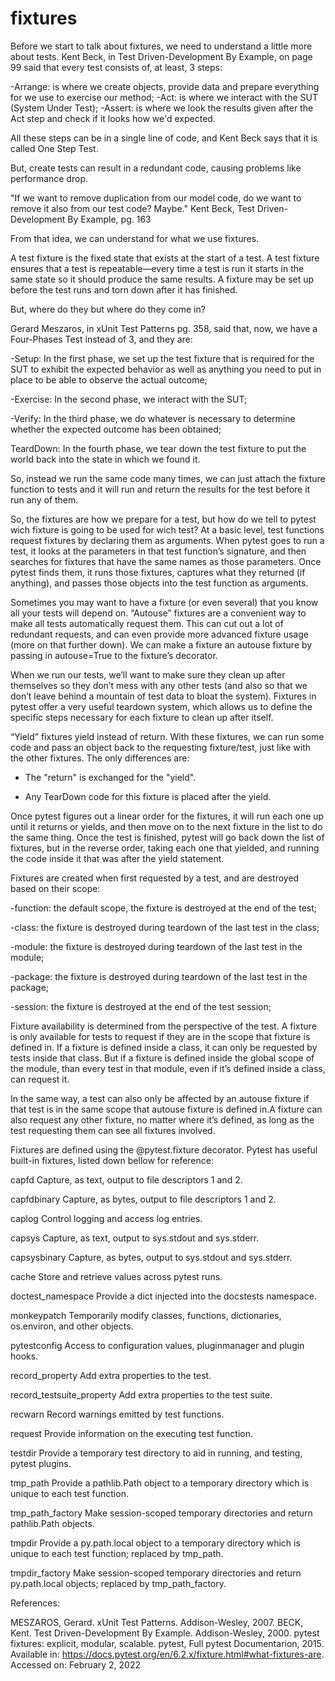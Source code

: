 # fixtures

Before we start to talk about fixtures, we need to understand a little more about tests. Kent Beck, in 
Test Driven-Development By Example, on page 99 said that every test consists of, at least, 3 steps:

-Arrange: is where we create objects, provide data and prepare everything for we use to exercise our method;
-Act:  is where we interact with the SUT (System Under Test);
-Assert: is where we look the results given after the Act step and check if it looks how we'd expected.

All these steps can be in a single line of code, and Kent Beck says that it is called One Step Test.

But, create tests can result in a redundant code, causing problems like performance drop. 

"If we want to remove duplication from our model code, do we want to remove it
also from our test code? Maybe." Kent Beck, Test Driven-Development By Example, pg. 163

From that idea, we can understand for what we use fixtures.

A test fixture is the fixed state that exists at the start of a test. A test fixture ensures
that a test is repeatable—every time a test is run it starts in the same state so it
should produce the same results. A fixture may be set up before the test runs and
torn down after it has finished.

But, where do they but where do they come in?

Gerard Meszaros, in xUnit Test Patterns pg. 358, said that, now, we have a Four-Phases Test instead of 3, and they are:

-Setup: In the first phase, we set up the test fixture that is required for the SUT to exhibit the expected behavior as 
well as anything you need to put in place to be able to observe the actual outcome;

-Exercise: In the second phase, we interact with the SUT;

-Verify: In the third phase, we do whatever is necessary to determine whether the expected outcome has been obtained;

TeardDown: In the fourth phase, we tear down the test fixture to put the world back into the state in which we found it.

So, instead we run the same code many times, we can just attach the fixture function to tests and it will run and return
the results for the test before it run any of them.

So, the fixtures are how we prepare for a test, but how do we tell to pytest wich fixture is going to be used
for wich test?
At a basic level, test functions request fixtures by declaring them as arguments. When pytest goes to run a test, 
it looks at the parameters in that test function’s signature, and then searches for fixtures that have the same 
names as those parameters. Once pytest finds them, it runs those fixtures, captures what they returned (if anything), 
and passes those objects into the test function as arguments.

Sometimes you may want to have a fixture (or even several) that you know all your tests will depend on. 
“Autouse” fixtures are a convenient way to make all tests automatically request them. This can cut out 
a lot of redundant requests, and can even provide more advanced fixture usage (more on that further down).
We can make a fixture an autouse fixture by passing in autouse=True to the fixture’s decorator.

When we run our tests, we’ll want to make sure they clean up after themselves so they don’t mess with 
any other tests (and also so that we don’t leave behind a mountain of test data to bloat the system). 
Fixtures in pytest offer a very useful teardown system, which allows us to define the specific 
steps necessary for each fixture to clean up after itself.

“Yield” fixtures yield instead of return. With these fixtures, we can run some code and pass an object back 
to the requesting fixture/test, just like with the other fixtures. The only differences are:

- The "return" is exchanged for the "yield".

- Any TearDown code for this fixture is placed after the yield.

Once pytest figures out a linear order for the fixtures, it will run each one up until it returns or yields, 
and then move on to the next fixture in the list to do the same thing.
Once the test is finished, pytest will go back down the list of fixtures, but in the reverse order, taking 
each one that yielded, and running the code inside it that was after the yield statement.


Fixtures are created when first requested by a test, and are destroyed based on their scope:

-function: the default scope, the fixture is destroyed at the end of the test;

-class: the fixture is destroyed during teardown of the last test in the class;

-module: the fixture is destroyed during teardown of the last test in the module;

-package: the fixture is destroyed during teardown of the last test in the package;

-session: the fixture is destroyed at the end of the test session;


Fixture availability is determined from the perspective of the test. A fixture is only available for tests 
to request if they are in the scope that fixture is defined in. If a fixture is defined inside a class, it 
can only be requested by tests inside that class. But if a fixture is defined inside the global scope of 
the module, than every test in that module, even if it’s defined inside a class, can request it.

In the same way, a test can also only be affected by an autouse fixture if that test is in the same scope that 
autouse fixture is defined in.A fixture can also request any other fixture, no matter where it’s defined, 
as long as the test requesting them can see all fixtures involved.

Fixtures are defined using the @pytest.fixture decorator. Pytest has useful built-in fixtures, 
listed down bellow for reference:

capfd
Capture, as text, output to file descriptors 1 and 2.

capfdbinary
Capture, as bytes, output to file descriptors 1 and 2.

caplog
Control logging and access log entries.

capsys
Capture, as text, output to sys.stdout and sys.stderr.

capsysbinary
Capture, as bytes, output to sys.stdout and sys.stderr.

cache
Store and retrieve values across pytest runs.

doctest_namespace
Provide a dict injected into the docstests namespace.

monkeypatch
Temporarily modify classes, functions, dictionaries, os.environ, and other objects.

pytestconfig
Access to configuration values, pluginmanager and plugin hooks.

record_property
Add extra properties to the test.

record_testsuite_property
Add extra properties to the test suite.

recwarn
Record warnings emitted by test functions.

request
Provide information on the executing test function.

testdir
Provide a temporary test directory to aid in running, and testing, pytest plugins.

tmp_path
Provide a pathlib.Path object to a temporary directory which is unique to each test function.

tmp_path_factory
Make session-scoped temporary directories and return pathlib.Path objects.

tmpdir
Provide a py.path.local object to a temporary directory which is unique to each test function; replaced by tmp_path.

tmpdir_factory
Make session-scoped temporary directories and return py.path.local objects; replaced by tmp_path_factory.

References:

MESZAROS, Gerard. xUnit Test Patterns. Addison-Wesley, 2007.
BECK, Kent. Test Driven-Development By Example. Addison-Wesley, 2000.
pytest fixtures: explicit, modular, scalable. pytest, Full pytest Documentarion, 2015. Available in: 
<https://docs.pytest.org/en/6.2.x/fixture.html#what-fixtures-are>. Accessed on: February 2, 2022
